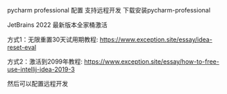 
pycharm professional 配置
支持远程开发
下载安装pycharm-professional

JetBrains 2022 最新版本全家桶激活


方式1：无限重置30天试用期教程:
https://www.exception.site/essay/idea-reset-eval

方式2：激活到2099年教程:
https://www.exception.site/essay/how-to-free-use-intellij-idea-2019-3

然后可以配置远程开发